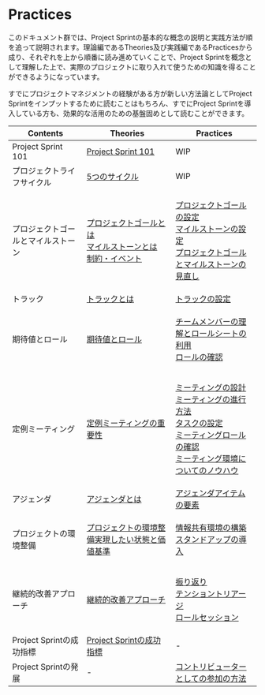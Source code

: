 # Practices

このドキュメント群では、Project Sprintの基本的な概念の説明と実践方法が順を追って説明されます。理論編であるTheories及び実践編であるPracticesから成り、それぞれを上から順番に読み進めていくことで、Project Sprintを概念として理解した上で、実際のプロジェクトに取り入れて使うための知識を得ることができるようになっています。

すでにプロジェクトマネジメントの経験がある方が新しい方法論としてProject Sprintをインプットするために読むことはもちろん、すでにProject Sprintを導入している方も、効果的な活用のための基盤固めとして読むことができます。

| Contents            | Theories                                                                                                                                                                | Practices                                                                                                                                                                                                                                                                        |
| ------------------- | ----------------------------------------------------------------------------------------------------------------------------------------------------------------------- | -------------------------------------------------------------------------------------------------------------------------------------------------------------------------------------------------------------------------------------------------------------------------------- |
| Project Sprint 101  | [Project Sprint 101](../../v3.2/theories/101.md)                                                                                                                        | WIP                                                                                                                                                                                                                                                                              |
| プロジェクトライフサイクル       | [5つのサイクル](../theories/project\_lifecycle.md)                                                                                                                            | WIP                                                                                                                                                                                                                                                                              |
| プロジェクトゴールとマイルストーン   | <p><a href="../theories/project_goals.md">プロジェクトゴールとは</a><br><a href="../theories/milestones.md">マイルストーンとは</a><br><a href="../theories/restrictions.md">制約・イベント</a></p> | <p><a href="../../v3.2/practices/project_goals.md">プロジェクトゴールの設定</a><br><a href="broken-reference/">マイルストーンの設定</a><br><a href="reviewing_project_goals_and_milestones.md">プロジェクトゴールとマイルストーンの見直し</a></p>                                                                           |
| トラック                | [トラックとは](../theories/tracks.md)                                                                                                                                         | [トラックの設定](tracks.md)                                                                                                                                                                                                                                                             |
| 期待値とロール             | [期待値とロール](../../v3.2/theories/rolls.md)                                                                                                                                 | <p><a href="../../v3.2/practices/rolls.md">チームメンバーの理解とロールシートの利用</a><br><a href="../../v3.2/practices/reviewing_rolls.md">ロールの確認</a></p>                                                                                                                                          |
| 定例ミーティング            | [定例ミーティングの重要性](../theories/meetings.md)                                                                                                                                 | <p><a href="meetings.md">ミーティングの設計</a><br><a href="holding_meetings.md">ミーティングの進行方法</a><br><a href="../../v3.2/practices/tasks.md">タスクの設定</a><br><a href="meeting_rolls.md">ミーティングロールの確認</a><br><a href="../../v3.2/practices/meeting_environments.md">ミーティング環境についてのノウハウ</a></p> |
| アジェンダ               | [アジェンダとは](../theories/agenda.md)                                                                                                                                        | [アジェンダアイテムの要素](../../v3.2/practices/agenda.md)                                                                                                                                                                                                                                   |
| プロジェクトの環境整備         | [プロジェクトの環境整備実現したい状態と価値基準](../theories/project\_environments.md)                                                                                                         | <p><a href="project_environments.md">情報共有環境の構築</a><br><a href="stand-up_meetings.md">スタンドアップの導入</a></p>                                                                                                                                                                          |
| 継続的改善アプローチ          | [継続的改善アプローチ](../../v3.2/theories/continuous\_improvement\_approach.md)                                                                                                  | <p><a href="../../v3.2/practices/looking_back.md">振り返り</a><br><a href="../../v3.2/practices/tension_triage.md">テンショントリアージ</a><br><a href="broken-reference/">ロールセッション</a></p>                                                                                                    |
| Project Sprintの成功指標 | [Project Sprintの成功指標](../../v3.1/tutorial/section4-4.md)                                                                                                                | -                                                                                                                                                                                                                                                                                |
| Project Sprintの発展   | -                                                                                                                                                                       | [コントリビューターとしての参加の方法](broken-reference/)                                                                                                                                                                                                                                          |
